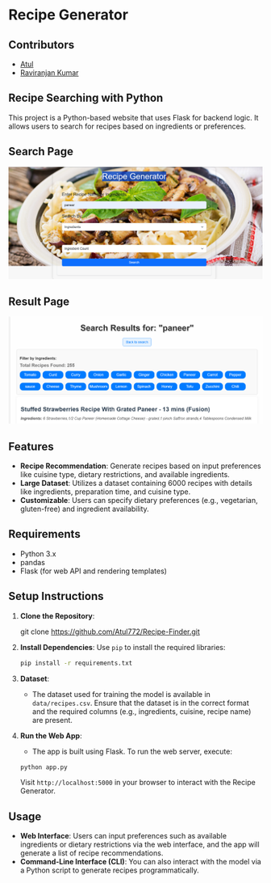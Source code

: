 # Recipe Generator

## Contributors
- [Atul](https://github.com/Atul772)
- [Raviranjan Kumar](https://github.com/kumarranjan78084) 

## Recipe Searching with Python

This project is a Python-based website that uses Flask for backend logic. It allows users to search for recipes based on ingredients or preferences.

## Search Page
![Search Page](https://github.com/Atul772/Recipe-Finder/blob/main/Search_img.png?raw=true)

## Result Page
![Result Page](https://github.com/Atul772/Recipe-Finder/blob/main/Result_img.png?raw=true)


## Features
- **Recipe Recommendation**: Generate recipes based on input preferences like cuisine type, dietary restrictions, and available ingredients.
- **Large Dataset**: Utilizes a dataset containing 6000 recipes with details like ingredients, preparation time, and cuisine type.
- **Customizable**: Users can specify dietary preferences (e.g., vegetarian, gluten-free) and ingredient availability.

## Requirements
- Python 3.x
- pandas
- Flask (for web API and rendering templates)

## Setup Instructions

1. **Clone the Repository**:
   
    git clone https://github.com/Atul772/Recipe-Finder.git

2. **Install Dependencies**:
    Use `pip` to install the required libraries:
    ```bash
    pip install -r requirements.txt
    ```

3. **Dataset**:
    - The dataset used for training the model is available in `data/recipes.csv`. Ensure that the dataset is in the correct format and the required columns (e.g., ingredients, cuisine, recipe name) are present.

4. **Run the Web App**:
    - The app is built using Flask. To run the web server, execute:
    ```bash
    python app.py
    ```
    Visit `http://localhost:5000` in your browser to interact with the Recipe Generator.

## Usage
- **Web Interface**: Users can input preferences such as available ingredients or dietary restrictions via the web interface, and the app will generate a list of recipe recommendations.
- **Command-Line Interface (CLI)**: You can also interact with the model via a Python script to generate recipes programmatically.
